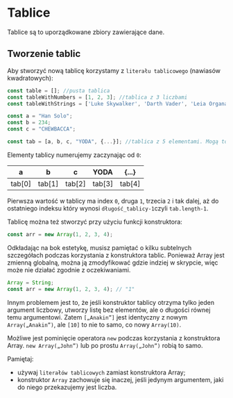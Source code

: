 # Tablice

Tablice są to uporządkowane zbiory zawierające dane.

## Tworzenie tablic

Aby stworzyć nową tablicę korzystamy z `literału tablicowego` (nawiasów kwadratowych):

```js
const table = []; //pusta tablica
const tableWithNumbers = [1, 2, 3]; //tablica z 3 liczbami
const tableWithStrings = ['Luke Skywalker', 'Darth Vader', 'Leia Organa']; //tablica z 3 elementami
```

```js
const a = "Han Solo";
const b = 234;
const c = "CHEWBACCA";

const tab = [a, b, c, "YODA", {...}]; //tablica z 5 elementami. Mogą to być oddzielne zmienne, ale też wartości wpisane w tablicy
```

Elementy tablicy numerujemy zaczynając od `0`:

| a | b | c | YODA | {...} |
|---|---|---|------|-------|
|tab[0]|tab[1]|tab[2]|tab[3]|tab[4]|

Pierwsza wartość w tablicy ma index `0`, druga `1`, trzecia `2` i tak dalej,
aż do ostatniego indeksu który wynosi `długość_tablicy-1`czyli `tab.length-1`.

Tablicę można też stworzyć przy użyciu funkcji konstruktora:

```js
const arr = new Array(1, 2, 3, 4);
```

Odkładając na bok estetykę, musisz pamiętać o kilku subtelnych szczegółach
podczas korzystania z konstruktora tablic. Ponieważ Array jest zmienną globalną,
można ją zmodyfikować gdzie indziej w skrypcie, więc może nie działać zgodnie z oczekiwaniami.

```js
Array = String;
const arr = new Array(1, 2, 3, 4); // "1"
```

Innym problemem jest to, że jeśli konstruktor tablicy otrzyma tylko jeden argument
liczbowy, utworzy listę bez elementów, ale o długości równej temu argumentowi.
Zatem `[„Anakin”]` jest identyczny z nowym `Array(„Anakin”)`, ale `[10]` to nie to
samo, co nowy `Array(10)`.

Możliwe jest pominięcie operatora `new` podczas korzystania z konstruktora Array.
`new Array(„John”)` lub po prostu `Array(„John”)` robią to samo.

Pamiętaj:

- używaj `literałów tablicowych` zamiast konstruktora Array;
- konstruktor `Array` zachowuje się inaczej, jeśli jedynym argumentem,
jaki do niego przekazujemy jest liczba.
